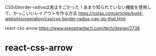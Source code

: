 CSSのborder-radiusは実はすごかった！あまり知られていない機能を使用して、かっこいいレイアウトを作る方法 
https://coliss.com/articles/build-websites/operation/css/css-border-radius-can-do-that.html


 react-css-arrow
 https://www.pressmantech.com/tech/design/2738
 # react-css-arrow
